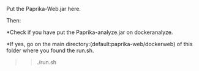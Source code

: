 Put the Paprika-Web.jar here.

Then:

*Check if you have put the Paprika-analyze.jar on dockeranalyze.

*If yes, go on the main directory:(default:paprika-web/dockerweb) of this folder where you found the run.sh.

>> ./run.sh